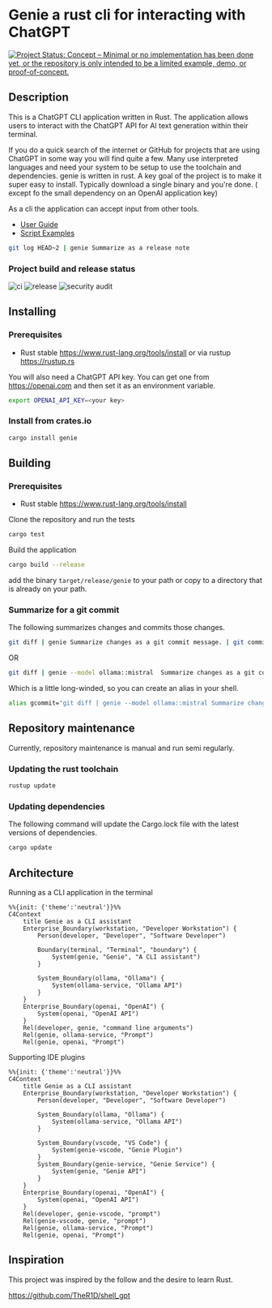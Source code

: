 # Genie a rust cli for interacting with ChatGPT

[![Project Status: Concept – Minimal or no implementation has been done yet, or the repository is only intended to be a limited example, demo, or proof-of-concept.](https://www.repostatus.org/badges/latest/concept.svg)](https://www.repostatus.org/#concept)

## Description

This is a ChatGPT CLI application written in Rust.
The application allows users to interact with the ChatGPT API for AI text generation within their terminal.

If you do a quick search of the internet or GitHub for projects that are using ChatGPT in some way you will find quite a
few.
Many use interpreted languages and need your system to be setup to use the toolchain and dependencies.
genie is written in rust.
A key goal of the project is to make it super easy to install. Typically download a single binary and you're done. (
except fo the small dependency on an OpenAI application key)

As a cli the application can accept input from other tools.

* [User Guide](doc/index.md)
* [Script Examples](examples/README.md)

```bash
git log HEAD~2 | genie Summarize as a release note
```

### Project build and release status

![ci](https://github.com/grahambrooks/genie/actions/workflows/ci.yaml/badge.svg) ![release](https://github.com/grahambrooks/genie/actions/workflows/build.yaml/badge.svg) ![security audit](https://github.com/grahambrooks/genie/actions/workflows/security-audit.yaml/badge.svg)

## Installing

### Prerequisites

- Rust stable https://www.rust-lang.org/tools/install or via rustup https://rustup.rs

You will also need a ChatGPT API key. You can get one from https://openai.com and then set it as an environment
variable.

```bash
export OPENAI_API_KEY=<your key>
```

### Install from crates.io

```bash
cargo install genie
````

## Building

### Prerequisites

- Rust stable https://www.rust-lang.org/tools/install

Clone the repository and run the tests

```bash
cargo test
```

Build the application

```bash
cargo build --release
```

add the binary `target/release/genie` to your path or copy to a directory that is already on your path.

### Summarize for a git commit

The following summarizes changes and commits those changes.

```bash
git diff | genie Summarize changes as a git commit message. | git commit -a -F -
```

OR

```bash
git diff | genie --model ollama::mistral  Summarize changes as a git commit message. | git commit -a -F -
```

Which is a little long-winded, so you can create an alias in your shell.

```bash
alias gcommit="git diff | genie --model ollama::mistral Summarize changes as a git commit message. | git commit -a -F -"
```

## Repository maintenance

Currently, repository maintenance is manual and run semi regularly.

### Updating the rust toolchain

```bash
rustup update
```

### Updating dependencies

The following command will update the Cargo.lock file with the latest versions of dependencies.

```bash
cargo update
```

## Architecture

Running as a CLI application in the terminal

```mermaid
%%{init: {'theme':'neutral'}}%%
C4Context
    title Genie as a CLI assistant
    Enterprise_Boundary(workstation, "Developer Workstation") {
        Person(developer, "Developer", "Software Developer")

        Boundary(terminal, "Terminal", "boundary") {
            System(genie, "Genie", "A CLI assistant")
        }

        System_Boundary(ollama, "Ollama") {
            System(ollama-service, "Ollama API")
        }
    }
    Enterprise_Boundary(openai, "OpenAI") {
        System(openai, "OpenAI API")
    }
    Rel(developer, genie, "command line arguments")
    Rel(genie, ollama-service, "Prompt")
    Rel(genie, openai, "Prompt")

```

Supporting IDE plugins

```mermaid
%%{init: {'theme':'neutral'}}%%
C4Context
    title Genie as a CLI assistant
    Enterprise_Boundary(workstation, "Developer Workstation") {
        Person(developer, "Developer", "Software Developer")

        System_Boundary(ollama, "Ollama") {
            System(ollama-service, "Ollama API")
        }

        System_Boundary(vscode, "VS Code") {
            System(genie-vscode, "Genie Plugin")
        }
        System_Boundary(genie-service, "Genie Service") {
            System(genie, "Genie API")
        }
    }
    Enterprise_Boundary(openai, "OpenAI") {
        System(openai, "OpenAI API")
    }
    Rel(developer, genie-vscode, "prompt")
    Rel(genie-vscode, genie, "prompt")
    Rel(genie, ollama-service, "Prompt")
    Rel(genie, openai, "Prompt")

```

## Inspiration

This project was inspired by the follow and the desire to learn Rust.

https://github.com/TheR1D/shell_gpt